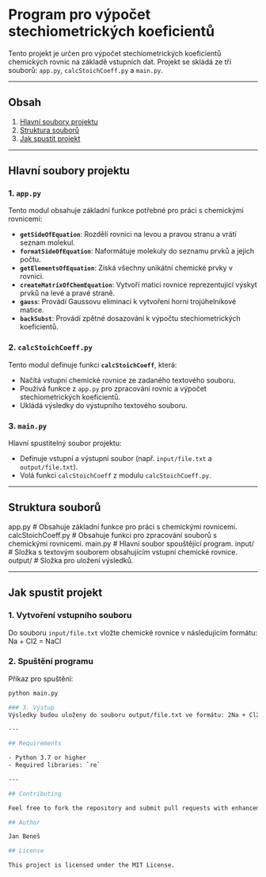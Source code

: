 # Program pro výpočet stechiometrických koeficientů

Tento projekt je určen pro výpočet stechiometrických koeficientů chemických rovnic na základě vstupních dat. Projekt se skládá ze tří souborů: `app.py`, `calcStoichCoeff.py` a `main.py`.

---

## Obsah
1. [Hlavní soubory projektu](#hlavní-soubory-projektu)
2. [Struktura souborů](#struktura-souborů)
3. [Jak spustit projekt](#jak-spustit-projekt)

---

## Hlavní soubory projektu

### 1. `app.py`
Tento modul obsahuje základní funkce potřebné pro práci s chemickými rovnicemi:
- **`getSideOfEquation`**: Rozdělí rovnici na levou a pravou stranu a vrátí seznam molekul.
- **`formatSideOfEquation`**: Naformátuje molekuly do seznamu prvků a jejich počtu.
- **`getElementsOfEquation`**: Získá všechny unikátní chemické prvky v rovnici.
- **`createMatrixOfChemEquation`**: Vytvoří matici rovnice reprezentující výskyt prvků na levé a pravé straně.
- **`gauss`**: Provádí Gaussovu eliminaci k vytvoření horní trojúhelníkové matice.
- **`backSubst`**: Provádí zpětné dosazování k výpočtu stechiometrických koeficientů.

### 2. `calcStoichCoeff.py`
Tento modul definuje funkci **`calcStoichCoeff`**, která:
- Načítá vstupní chemické rovnice ze zadaného textového souboru.
- Používá funkce z `app.py` pro zpracování rovnic a výpočet stechiometrických koeficientů.
- Ukládá výsledky do výstupního textového souboru.

### 3. `main.py`
Hlavní spustitelný soubor projektu:
- Definuje vstupní a výstupní soubor (např. `input/file.txt` a `output/file.txt`).
- Volá funkci `calcStoichCoeff` z modulu `calcStoichCoeff.py`.

---

## Struktura souborů
app.py # Obsahuje základní funkce pro práci s chemickými rovnicemi.
calcStoichCoeff.py # Obsahuje funkci pro zpracování souborů s chemickými rovnicemi.
main.py # Hlavní soubor spouštějící program.
input/ # Složka s textovým souborem obsahujícím vstupní chemické rovnice. 
output/ # Složka pro uložení výsledků.

---

## Jak spustit projekt

### 1. Vytvoření vstupního souboru
Do souboru `input/file.txt` vložte chemické rovnice v následujícím formátu: Na + Cl2 = NaCl

### 2. Spuštění programu
Příkaz pro spuštění:
```bash
python main.py

### 3. Výstup
Výsledky budou uloženy do souboru output/file.txt ve formátu: 2Na + Cl2 = 2NaCl

---

## Requirements

- Python 3.7 or higher
- Required libraries: `re`

---

## Contributing

Feel free to fork the repository and submit pull requests with enhancements or bug fixes.

## Author

Jan Beneš

## License

This project is licensed under the MIT License.

